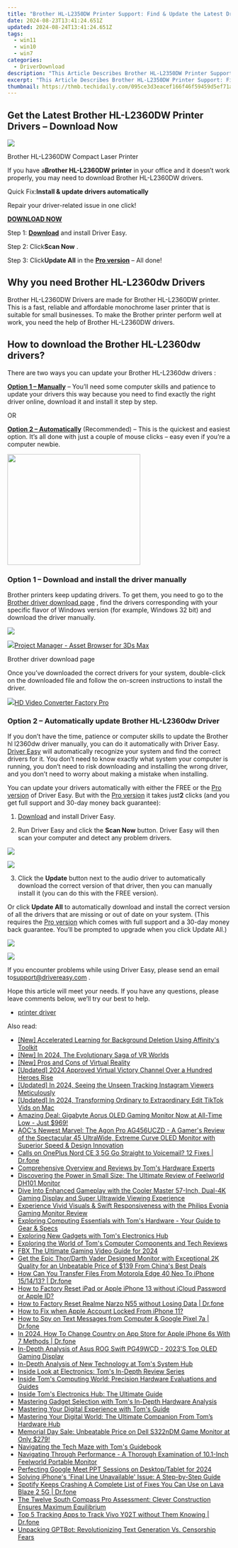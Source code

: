 ```yaml
---
title: "Brother HL-L2350DW Printer Support: Find & Update the Latest Drivers Here"
date: 2024-08-23T13:41:24.651Z
updated: 2024-08-24T13:41:24.651Z
tags:
  - win11
  - win10
  - win7
categories:
  - DriverDownload
description: "This Article Describes Brother HL-L2350DW Printer Support: Find & Update the Latest Drivers Here"
excerpt: "This Article Describes Brother HL-L2350DW Printer Support: Find & Update the Latest Drivers Here"
thumbnail: https://thmb.techidaily.com/095ce3d3eacef166f46f59459d5ef71a92a706285f3160a9b70eb170ae6406f1.jpg
---
```


## Get the Latest Brother HL-L2360DW Printer Drivers – Download Now

![](https://images.drivereasy.com/wp-content/uploads/2019/06/HLL2360DW_front-1.png)

 Brother HL-L2360DW Compact Laser Printer

 If you have a**Brother HL-L2360DW printer** in your office and it doesn’t work properly, you may need to download Brother HL-L2360DW drivers.

 Quick Fix:**Install & update drivers automatically**

 Repair your driver-related issue in one click!

[**DOWNLOAD NOW**](https://tools.techidaily.com/drivereasy/download/)

 Step 1: **[Download](https://tools.techidaily.com/drivereasy/download/)**  and install Driver Easy.

 Step 2: Click**Scan Now** .

 Step 3: Click**Update All** in the **[Pro version](https://tools.techidaily.com/drivereasy/download/)**  – All done!

## Why you need Brother HL-L2360dw Drivers

 Brother HL-L2360DW Drivers are made for Brother HL-L2360DW printer. This is a fast, reliable and affordable monochrome laser printer that is suitable for small businesses. To make the Brother printer perform well at work, you need the help of Brother HL-L2360DW drivers.

## How to download the Brother HL-L2360dw drivers?

There are two ways you can update your Brother HL-L2360dw drivers :

**[Option 1 – Manually](https://tools.techidaily.com/drivereasy/download/)**  – You’ll need some computer skills and patience to update your drivers this way because you need to find exactly the right driver online, download it and install it step by step.

OR

**[Option 2 – Automatically](https://tools.techidaily.com/drivereasy/download/)**  (Recommended) – This is the quickest and easiest option. It’s all done with just a couple of mouse clicks – easy even if you’re a computer newbie.

<!-- affiliate ads begin -->
<a href="https://modlily.sjv.io/c/5597632/1997817/17059" target="_top" id="1997817"><img src="//a.impactradius-go.com/display-ad/17059-1997817" border="0" alt="" width="300" height="250"/></a><img height="0" width="0" src="https://imp.pxf.io/i/5597632/1997817/17059" style="position:absolute;visibility:hidden;" border="0" />
<!-- affiliate ads end -->
### Option 1 – Download and install the driver manually

 Brother printers keep updating drivers. To get them, you need to go to the [Brother driver download page](https://www.brother-usa.com/brother-support/driver-downloads) , find the drivers corresponding with your specific flavor of Windows version (for example, Windows 32 bit) and download the driver manually.

![](https://images.drivereasy.com/wp-content/uploads/2019/06/b.jpg)

<!-- affiliate ads begin -->
<a href="https://secure.2checkout.com/order/checkout.php?PRODS=4709458&QTY=1&AFFILIATE=108875&CART=1"><img src="https://3d-kstudio.com/wp-content/uploads/2014/02/Project-Manager-3D-Models-4-800x800.jpg" border="0">Project Manager - Asset Browser for 3Ds Max</a>
<!-- affiliate ads end -->
Brother driver download page

 Once you’ve downloaded the correct drivers for your system, double-click on the downloaded file and follow the on-screen instructions to install the driver.  

<!-- affiliate ads begin -->
<a href="https://secure.2checkout.com/order/checkout.php?PRODS=4537546&QTY=1&AFFILIATE=108875&CART=1"><img src="https://secure.avangate.com/images/merchant/4b0a0290ad7df100b77e86839989a75e/products/7_copy_2_2_hdpro.png" border="0">HD Video Converter Factory Pro</a>
<!-- affiliate ads end -->
### Option 2 – Automatically update Brother HL-L2360dw Driver

 If you don’t have the time, patience or computer skills to update the Brother hl l2360dw driver manually, you can do it automatically with Driver Easy.  
[Driver Easy](https://tools.techidaily.com/drivereasy/download/) will automatically recognize your system and find the correct drivers for it. You don’t need to know exactly what system your computer is running, you don’t need to risk downloading and installing the wrong driver, and you don’t need to worry about making a mistake when installing.

 You can update your drivers automatically with either the FREE or the [Pro version](https://tools.techidaily.com/drivereasy/download/) of Driver Easy. But with the [Pro version](https://tools.techidaily.com/drivereasy/download/) [](https://tools.techidaily.com/drivereasy/download/) it takes just**2** clicks (and you get full support and 30-day money back guarantee):

 1) [Download](https://tools.techidaily.com/drivereasy/download/) and install Driver Easy.

 2) Run Driver Easy and click the **Scan Now** button. Driver Easy will then scan your computer and detect any problem drivers.

![](https://images.drivereasy.com/wp-content/uploads/2019/06/scan.jpg)

<!-- affiliate ads begin -->
<a href="https://store.massmailsoftware.com/order/checkout.php?PRODS=1095219&QTY=1&AFFILIATE=108875&CART=1"><img src="https://secure.avangate.com/images/merchant/dc87c13749315c7217cdc4ac692e704c/banera_for_partners-20_%281%29.jpg" border="0"></a>
<!-- affiliate ads end -->
 3) Click the **Update** button next to the audio driver to automatically download the correct version of that driver, then you can manually install it (you can do this with the FREE version).  

 Or click **Update All** to automatically download and install the correct version of all the drivers that are missing or out of date on your system. (This requires the [Pro version](https://tools.techidaily.com/drivereasy/download/) which comes with full support and a 30-day money back guarantee. You’ll be prompted to upgrade when you click Update All.)

![](https://images.drivereasy.com/wp-content/uploads/2019/06/brother.jpg)

<!-- affiliate ads begin -->
<a href="https://secure.2checkout.com/order/checkout.php?PRODS=4715391&QTY=1&AFFILIATE=108875&CART=1"><img src="https://secure.avangate.com/images/merchant/7f687767ccf20fcea1c9dc4a5adc2326/Digisigner_banner_728_x_90_color_version.png" border="0"></a>
<!-- affiliate ads end -->
 If you encounter problems while using Driver Easy, please send an email to[support@drivereasy.com](https://tools.techidaily.com/drivereasy/download/) .

 Hope this article will meet your needs. If you have any questions, please leave comments below, we’ll try our best to help.

* [printer driver](https://tools.techidaily.com/drivereasy/download/)

<ins class="adsbygoogle"
     style="display:block"
     data-ad-format="autorelaxed"
     data-ad-client="ca-pub-7571918770474297"
     data-ad-slot="1223367746"></ins>



<ins class="adsbygoogle"
     style="display:block"
     data-ad-client="ca-pub-7571918770474297"
     data-ad-slot="8358498916"
     data-ad-format="auto"
     data-full-width-responsive="true"></ins>

<span class="atpl-alsoreadstyle">Also read:</span>
<div><ul>
<li><a href="https://extra-hints.techidaily.com/new-accelerated-learning-for-background-deletion-using-affinitys-toolkit/"><u>[New] Accelerated Learning for Background Deletion Using Affinity's Toolkit</u></a></li>
<li><a href="https://vp-tips.techidaily.com/new-in-2024-the-evolutionary-saga-of-vr-worlds/"><u>[New] In 2024, The Evolutionary Saga of VR Worlds</u></a></li>
<li><a href="https://article-posts.techidaily.com/new-pros-and-cons-of-virtual-reality/"><u>[New] Pros and Cons of Virtual Reality</u></a></li>
<li><a href="https://youtube-blog.techidaily.com/ed-2024-approved-virtual-victory-channel-over-a-hundred-heroes-rise/"><u>[Updated] 2024 Approved  Virtual Victory Channel  Over a Hundred Heroes Rise</u></a></li>
<li><a href="https://instagram-clips.techidaily.com/updated-in-2024-seeing-the-unseen-tracking-instagram-viewers-meticulously/"><u>[Updated] In 2024, Seeing the Unseen  Tracking Instagram Viewers Meticulously</u></a></li>
<li><a href="https://tiktok-clips.techidaily.com/updated-in-2024-transforming-ordinary-to-extraordinary-edit-tiktok-vids-on-mac/"><u>[Updated] In 2024, Transforming Ordinary to Extraordinary  Edit TikTok Vids on Mac</u></a></li>
<li><a href="https://hardware-updates.techidaily.com/amazing-deal-gigabyte-aorus-oled-gaming-monitor-now-at-all-time-low-just-969/"><u>Amazing Deal: Gigabyte Aorus OLED Gaming Monitor Now at All-Time Low - Just $969!</u></a></li>
<li><a href="https://hardware-updates.techidaily.com/aocs-newest-marvel-the-agon-pro-ag456uczd-a-gamers-review-of-the-spectacular-45-ultrawide-extreme-curve-oled-monitor-with-superior-speed-and-design-innovati56/"><u>AOC's Newest Marvel: The Agon Pro AG456UCZD - A Gamer's Review of the Spectacular 45 UltraWide, Extreme Curve OLED Monitor with Superior Speed & Design Innovation</u></a></li>
<li><a href="https://howto.techidaily.com/calls-on-oneplus-nord-ce-3-5g-go-straight-to-voicemail-12-fixes-drfone-by-drfone-fix-android-problems-fix-android-problems/"><u>Calls on OnePlus Nord CE 3 5G Go Straight to Voicemail? 12 Fixes | Dr.fone</u></a></li>
<li><a href="https://hardware-updates.techidaily.com/comprehensive-overview-and-reviews-by-toms-hardware-experts/"><u>Comprehensive Overview and Reviews by Tom's Hardware Experts</u></a></li>
<li><a href="https://hardware-updates.techidaily.com/discovering-the-power-in-small-size-the-ultimate-review-of-feelworld-dh101-monitor/"><u>Discovering the Power in Small Size: The Ultimate Review of Feelworld DH101 Monitor</u></a></li>
<li><a href="https://hardware-updates.techidaily.com/dive-into-enhanced-gameplay-with-the-cooler-master-57-inch-dual-4k-gaming-display-and-super-ultrawide-viewing-experience/"><u>Dive Into Enhanced Gameplay with the Cooler Master 57-Inch, Dual-4K Gaming Display and Super Ultrawide Viewing Experience</u></a></li>
<li><a href="https://hardware-updates.techidaily.com/experience-vivid-visuals-and-swift-responsiveness-with-the-philips-evonia-gaming-monitor-review/"><u>Experience Vivid Visuals & Swift Responsiveness with the Philips Evonia Gaming Monitor Review</u></a></li>
<li><a href="https://hardware-updates.techidaily.com/exploring-computing-essentials-with-toms-hardware-your-guide-to-gear-and-specs/"><u>Exploring Computing Essentials with Tom's Hardware - Your Guide to Gear & Specs</u></a></li>
<li><a href="https://hardware-updates.techidaily.com/exploring-new-gadgets-with-toms-electronics-hub/"><u>Exploring New Gadgets with Tom's Electronics Hub</u></a></li>
<li><a href="https://hardware-updates.techidaily.com/exploring-the-world-of-toms-computer-components-and-tech-reviews/"><u>Exploring the World of Tom's Computer Components and Tech Reviews</u></a></li>
<li><a href="https://video-screen-grab.techidaily.com/fbx-the-ultimate-gaming-video-guide-for-2024/"><u>FBX  The Ultimate Gaming Video Guide for 2024</u></a></li>
<li><a href="https://hardware-updates.techidaily.com/get-the-epic-thordarth-vader-designed-monitor-with-exceptional-2k-quality-for-an-unbeatable-price-of-139-from-chinas-best-deals/"><u>Get the Epic Thor/Darth Vader Designed Monitor with Exceptional 2K Quality for an Unbeatable Price of $139 From China's Best Deals</u></a></li>
<li><a href="https://blog-min.techidaily.com/how-can-you-transfer-files-from-motorola-edge-40-neo-to-iphone-151413-drfone-by-drfone-transfer-from-android-transfer-from-android/"><u>How Can You Transfer Files From Motorola Edge 40 Neo To iPhone 15/14/13? | Dr.fone</u></a></li>
<li><a href="https://activate-lock.techidaily.com/how-to-factory-reset-ipad-or-apple-iphone-13-without-icloud-password-or-apple-id-by-drfone-ios/"><u>How to Factory Reset iPad or Apple iPhone 13 without iCloud Password or Apple ID?</u></a></li>
<li><a href="https://techidaily.com/how-to-factory-reset-realme-narzo-n55-without-losing-data-drfone-by-drfone-reset-android-reset-android/"><u>How to Factory Reset Realme Narzo N55 without Losing Data | Dr.fone</u></a></li>
<li><a href="https://apple-account.techidaily.com/how-to-fix-when-apple-account-locked-from-iphone-11-by-drfone-ios/"><u>How to Fix when Apple Account Locked From iPhone 11?</u></a></li>
<li><a href="https://android-location-track.techidaily.com/how-to-spy-on-text-messages-from-computer-and-google-pixel-7a-drfone-by-drfone-virtual-android/"><u>How to Spy on Text Messages from Computer & Google Pixel 7a | Dr.fone</u></a></li>
<li><a href="https://iphone-unlock.techidaily.com/in-2024-how-to-change-country-on-app-store-for-apple-iphone-6s-with-7-methods-drfone-by-drfone-ios/"><u>In 2024, How To Change Country on App Store for Apple iPhone 6s With 7 Methods | Dr.fone</u></a></li>
<li><a href="https://hardware-updates.techidaily.com/in-depth-analysis-of-asus-rog-swift-pg49wcd-2023s-top-oled-gaming-display/"><u>In-Depth Analysis of Asus ROG Swift PG49WCD - 2023'S Top OLED Gaming Display</u></a></li>
<li><a href="https://hardware-updates.techidaily.com/in-depth-analysis-of-new-technology-at-toms-system-hub/"><u>In-Depth Analysis of New Technology at Tom's System Hub</u></a></li>
<li><a href="https://hardware-updates.techidaily.com/inside-look-at-electronics-toms-in-depth-review-series/"><u>Inside Look at Electronics: Tom's In-Depth Review Series</u></a></li>
<li><a href="https://hardware-updates.techidaily.com/inside-toms-computing-world-precision-hardware-evaluations-and-guides/"><u>Inside Tom's Computing World: Precision Hardware Evaluations and Guides</u></a></li>
<li><a href="https://hardware-updates.techidaily.com/inside-toms-electronics-hub-the-ultimate-guide/"><u>Inside Tom's Electronics Hub: The Ultimate Guide</u></a></li>
<li><a href="https://hardware-updates.techidaily.com/mastering-gadget-selection-with-toms-in-depth-hardware-analysis/"><u>Mastering Gadget Selection with Tom's In-Depth Hardware Analysis</u></a></li>
<li><a href="https://hardware-updates.techidaily.com/mastering-your-digital-experience-with-toms-guide/"><u>Mastering Your Digital Experience with Tom's Guide</u></a></li>
<li><a href="https://hardware-updates.techidaily.com/mastering-your-digital-world-the-ultimate-companion-from-toms-hardware-hub/"><u>Mastering Your Digital World: The Ultimate Companion From Tom’s Hardware Hub</u></a></li>
<li><a href="https://hardware-updates.techidaily.com/memorial-day-sale-unbeatable-price-on-dell-s322ndm-game-monitor-at-only-279/"><u>Memorial Day Sale: Unbeatable Price on Dell S322nDM Game Monitor at Only $279!</u></a></li>
<li><a href="https://hardware-updates.techidaily.com/navigating-the-tech-maze-with-toms-guidebook/"><u>Navigating the Tech Maze with Tom's Guidebook</u></a></li>
<li><a href="https://hardware-updates.techidaily.com/navigating-through-performance-a-thorough-examination-of-101-inch-feelworld-portable-monitor/"><u>Navigating Through Performance - A Thorough Examination of 10.1-Inch Feelworld Portable Monitor</u></a></li>
<li><a href="https://screen-video-capture.techidaily.com/perfecting-google-meet-ppt-sessions-on-desktoptablet-for-2024/"><u>Perfecting Google Meet PPT Sessions on Desktop/Tablet for 2024</u></a></li>
<li><a href="https://fox-that.techidaily.com/solving-iphones-final-line-unavailable-issue-a-step-by-step-guide/"><u>Solving iPhone's 'Final Line Unavailable' Issue: A Step-by-Step Guide</u></a></li>
<li><a href="https://fix-guide.techidaily.com/spotify-keeps-crashing-a-complete-list-of-fixes-you-can-use-on-lava-blaze-2-5g-drfone-by-drfone-fix-android-problems-fix-android-problems/"><u>Spotify Keeps Crashing A Complete List of Fixes You Can Use on Lava Blaze 2 5G | Dr.fone</u></a></li>
<li><a href="https://buynow-marvelous.techidaily.com/the-twelve-south-compass-pro-assessment-clever-construction-ensures-maximum-equilibrium/"><u>The Twelve South Compass Pro Assessment: Clever Construction Ensures Maximum Equilibrium</u></a></li>
<li><a href="https://android-location-track.techidaily.com/top-5-tracking-apps-to-track-vivo-y02t-without-them-knowing-drfone-by-drfone-virtual-android/"><u>Top 5 Tracking Apps to Track Vivo Y02T without Them Knowing | Dr.fone</u></a></li>
<li><a href="https://tech-haven.techidaily.com/unpacking-gptbot-revolutionizing-text-generation-vs-censorship-fears/"><u>Unpacking GPTBot: Revolutionizing Text Generation Vs. Censorship Fears</u></a></li>
</ul></div>
